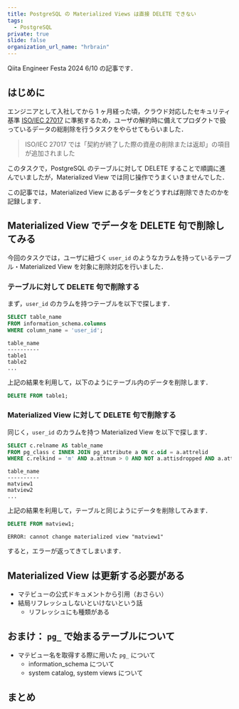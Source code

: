 ```yaml
---
title: PostgreSQL の Materialized Views は直接 DELETE できない
tags:
  - PostgreSQL
private: true
slide: false
organization_url_name: "hrbrain"
---
```


Qiita Engineer Festa 2024 6/10 の記事です．

## はじめに
エンジニアとして入社してから 1 ヶ月経った頃，クラウド対応したセキュリティ基準 [ISO/IEC 27017](https://cloud.google.com/security/compliance/iso-27017) に準拠するため，ユーザの解約時に備えてプロダクトで扱っているデータの総削除を行うタスクをやらせてもらいました．
> ISO/IEC 27017 では「契約が終了した際の資産の削除または返却」の項目が追加されました

このタスクで，PostgreSQL のテーブルに対して DELETE することで順調に進んでいましたが，Materialized View では同じ操作でうまくいきませんでした．

この記事では，Materialized View にあるデータをどうすれば削除できたのかを記録します．

## Materialized View でデータを DELETE 句で削除してみる
今回のタスクでは，ユーザに紐づく `user_id` のようなカラムを持っているテーブル・Materialized View を対象に削除対応を行いました．

### テーブルに対して DELETE 句で削除する
まず，`user_id` のカラムを持つテーブルを以下で探します．
```sql
SELECT table_name
FROM information_schema.columns
WHERE column_name = 'user_id';
```
```
table_name
----------
table1
table2
...
```
上記の結果を利用して，以下のようにテーブル内のデータを削除します．
```sql
DELETE FROM table1;
```

### Materialized View に対して DELETE 句で削除する
同じく，`user_id` のカラムを持つ Materialized View を以下で探します．
```sql
SELECT c.relname AS table_name
FROM pg_class c INNER JOIN pg_attribute a ON c.oid = a.attrelid
WHERE c.relkind = 'm' AND a.attnum > 0 AND NOT a.attisdropped AND a.attname = 'user_id';
```
```
table_name
----------
matview1
matview2
...
```
上記の結果を利用して，テーブルと同じようにデータを削除してみます．
```sql
DELETE FROM matview1;
```
```
ERROR: cannot change materialized view "matview1"
```
すると，エラーが返ってきてしまいます．

## Materialized View は更新する必要がある
- マテビューの公式ドキュメントから引用（おさらい）
- 結局リフレッシュしないといけないという話
  - リフレッシュにも種類がある

## おまけ： `pg_` で始まるテーブルについて
- マテビュー名を取得する際に用いた `pg_` について
  - information_schema について
  - system catalog, system views について

## まとめ
